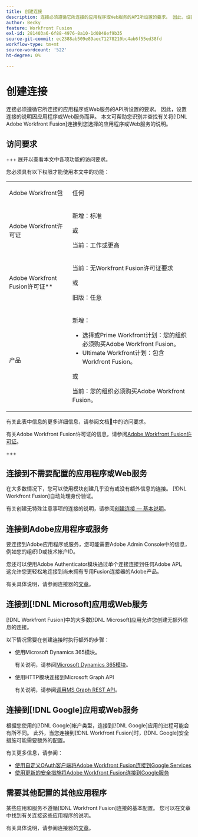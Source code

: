 ```yaml
---
title: 创建连接
description: 连接必须遵循它所连接的应用程序或Web服务的API所设置的要求。 因此，设置连接的说明因应用程序或Web服务而异。 本文可帮助您识别并查找有关将 [!DNL Adobe Workfront Fusion] 连接到您选择的应用程序或Web服务的说明。
author: Becky
feature: Workfront Fusion
exl-id: 281403a6-6f88-4976-8a10-1d0848ef9b35
source-git-commit: ec2388ab509e89aec71278210bc4ab6f55ed38fd
workflow-type: tm+mt
source-wordcount: '522'
ht-degree: 0%

---
```


# 创建连接

连接必须遵循它所连接的应用程序或Web服务的API所设置的要求。 因此，设置连接的说明因应用程序或Web服务而异。 本文可帮助您识别并查找有关将[!DNL Adobe Workfront Fusion]连接到您选择的应用程序或Web服务的说明。

## 访问要求

+++ 展开以查看本文中各项功能的访问要求。

您必须具有以下权限才能使用本文中的功能：

<table style="table-layout:auto">
 <col> 
 <col> 
 <tbody> 
  <tr> 
   <td role="rowheader">Adobe Workfront包 
   <td> <p>任何</p> </td> 
  </tr> 
  <tr data-mc-conditions=""> 
   <td role="rowheader">Adobe Workfront许可证</td> 
   <td> <p>新增：标准</p><p>或</p><p>当前：工作或更高</p> </td> 
  </tr> 
  <tr> 
   <td role="rowheader">Adobe Workfront Fusion许可证**</td> 
   <td>
   <p>当前：无Workfront Fusion许可证要求</p>
   <p>或</p>
   <p>旧版：任意 </p>
   </td> 
  </tr> 
  <tr> 
   <td role="rowheader">产品</td> 
   <td>
   <p>新增：</p> <ul><li>选择或Prime Workfront计划：您的组织必须购买Adobe Workfront Fusion。</li><li>Ultimate Workfront计划：包含Workfront Fusion。</li></ul>
   <p>或</p>
   <p>当前：您的组织必须购买Adobe Workfront Fusion。</p>
   </td> 
  </tr>
 </tbody> 
</table>

有关此表中信息的更多详细信息，请参阅文档[&#128279;](/help/workfront-fusion/references/licenses-and-roles/access-level-requirements-in-documentation.md)中的访问要求。

有关Adobe Workfront Fusion许可证的信息，请参阅[Adobe Workfront Fusion许可证](/help/workfront-fusion/set-up-and-manage-workfront-fusion/licensing-operations-overview/license-automation-vs-integration.md)。

+++

## 连接到不需要配置的应用程序或Web服务

在大多数情况下，您可以使用模块创建几乎没有或没有额外信息的连接。 [!DNL Workfront Fusion]自动处理身份验证。

有关创建无特殊注意事项的连接的说明，请参阅[创建连接 — 基本说明](/help/workfront-fusion/create-scenarios/connect-to-apps/connect-to-fusion-general.md)。

## 连接到Adobe应用程序或服务

要连接到Adobe应用程序或服务，您可能需要Adobe Admin Console中的信息，例如您的组织ID或技术帐户ID。

您还可以使用Adobe Authenticator模块通过单个连接连接到任何Adobe API。 这允许您更轻松地连接到尚未拥有专用Fusion连接器的Adobe产品。

有关具体说明，请参阅连接器的[文章](/help/workfront-fusion/references/apps-and-modules/apps-and-modules-toc.md#connectors-for-adobe-products)。

## 连接到[!DNL Microsoft]应用或Web服务

[!DNL Workfront Fusion]中的大多数[!DNL Microsoft]应用允许您创建无额外信息的连接。

以下情况需要在创建连接时执行额外的步骤：

* 使用Microsoft Dynamics 365模块。

  有关说明，请参阅[Microsoft Dynamics 365模块](/help/workfront-fusion/references/apps-and-modules/third-party-connectors/microsoft-dynamics-365-modules.md)。

* 使用HTTP模块连接到Microsoft Graph API

  有关说明，请参阅[调用MS Graph REST API](/help/workfront-fusion/create-scenarios/connect-to-apps/call-the-ms-graph-rest-api.md)。

## 连接到[!DNL Google]应用或Web服务

根据您使用的[!DNL Google]帐户类型，连接到[!DNL Google]应用的进程可能会有所不同。 此外，当您连接到[!DNL Workfront Fusion]时，[!DNL Google]安全措施可能需要额外的配置。

有关更多信息，请参阅：

* [使用自定义OAuth客户端将Adobe Workfront Fusion连接到Google Services](/help/workfront-fusion/create-scenarios/connect-to-apps/connect-fusion-to-google-using-oauth.md)
* [使用更新的安全措施将Adobe Workfront Fusion连接到Google服务](/help/workfront-fusion/create-scenarios/connect-to-apps/connect-to-google-with-new-security-measures.md)

## 需要其他配置的其他应用程序

某些应用和服务不遵循[!DNL Workfront Fusion]连接的基本配置。 您可以在文章中找到有关连接这些应用程序的说明。

有关具体说明，请参阅连接器的[文章](/help/workfront-fusion/references/apps-and-modules/apps-and-modules-toc.md#connectors-for-third-party-applications)。
